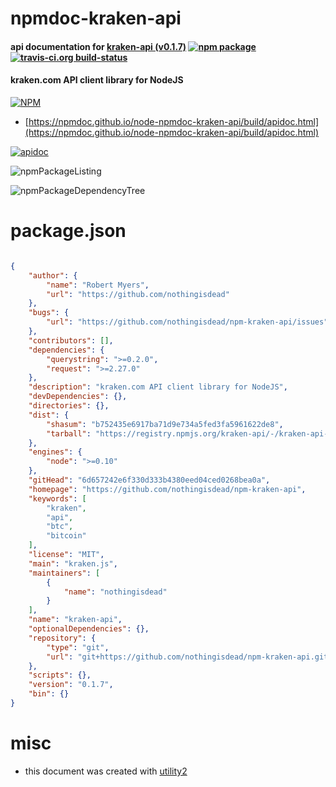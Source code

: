 # npmdoc-kraken-api

#### api documentation for  [kraken-api (v0.1.7)](https://github.com/nothingisdead/npm-kraken-api)  [![npm package](https://img.shields.io/npm/v/npmdoc-kraken-api.svg?style=flat-square)](https://www.npmjs.org/package/npmdoc-kraken-api) [![travis-ci.org build-status](https://api.travis-ci.org/npmdoc/node-npmdoc-kraken-api.svg)](https://travis-ci.org/npmdoc/node-npmdoc-kraken-api)

#### kraken.com API client library for NodeJS

[![NPM](https://nodei.co/npm/kraken-api.png?downloads=true&downloadRank=true&stars=true)](https://www.npmjs.com/package/kraken-api)

- [https://npmdoc.github.io/node-npmdoc-kraken-api/build/apidoc.html](https://npmdoc.github.io/node-npmdoc-kraken-api/build/apidoc.html)

[![apidoc](https://npmdoc.github.io/node-npmdoc-kraken-api/build/screenCapture.buildCi.browser.%252Ftmp%252Fbuild%252Fapidoc.html.png)](https://npmdoc.github.io/node-npmdoc-kraken-api/build/apidoc.html)

![npmPackageListing](https://npmdoc.github.io/node-npmdoc-kraken-api/build/screenCapture.npmPackageListing.svg)

![npmPackageDependencyTree](https://npmdoc.github.io/node-npmdoc-kraken-api/build/screenCapture.npmPackageDependencyTree.svg)



# package.json

```json

{
    "author": {
        "name": "Robert Myers",
        "url": "https://github.com/nothingisdead"
    },
    "bugs": {
        "url": "https://github.com/nothingisdead/npm-kraken-api/issues"
    },
    "contributors": [],
    "dependencies": {
        "querystring": ">=0.2.0",
        "request": ">=2.27.0"
    },
    "description": "kraken.com API client library for NodeJS",
    "devDependencies": {},
    "directories": {},
    "dist": {
        "shasum": "b752435e6917ba71d9e734a5fed3fa5961622de8",
        "tarball": "https://registry.npmjs.org/kraken-api/-/kraken-api-0.1.7.tgz"
    },
    "engines": {
        "node": ">=0.10"
    },
    "gitHead": "6d657242e6f330d333b4380eed04ced0268bea0a",
    "homepage": "https://github.com/nothingisdead/npm-kraken-api",
    "keywords": [
        "kraken",
        "api",
        "btc",
        "bitcoin"
    ],
    "license": "MIT",
    "main": "kraken.js",
    "maintainers": [
        {
            "name": "nothingisdead"
        }
    ],
    "name": "kraken-api",
    "optionalDependencies": {},
    "repository": {
        "type": "git",
        "url": "git+https://github.com/nothingisdead/npm-kraken-api.git"
    },
    "scripts": {},
    "version": "0.1.7",
    "bin": {}
}
```



# misc
- this document was created with [utility2](https://github.com/kaizhu256/node-utility2)
